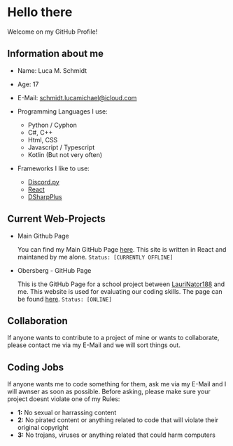 # Hello there

Welcome on my GitHub Profile!

## Information about me

- Name: Luca M. Schmidt
- Age: 17
- E-Mail: schmidt.lucamichael@icloud.com

- Programming Languages I use:
  - Python / Cyphon
  - C#, C++
  - Html, CSS
  - Javascript / Typescript
  - Kotlin (But not very often)

- Frameworks I like to use:
  - [Discord.py](https://github.com/Rapptz/discord.py)
  - [React](https://github.com/facebook/react)
  - [DSharpPlus](https://github.com/DSharpPlus/DSharpPlus)

## Current Web-Projects

- Main Github Page

    You can find my Main GitHub Page [here](https://drageast.github.com/).
    This site is written in React and maintaned by me alone.
    `Status: [CURRENTLY OFFLINE]`

- Obersberg - GitHub Page

    This is the GitHub Page for a school project between [LauriNator188](https://github.com/LauriNator188) and me.
    This website is used for evaluating our coding skills. The page can be found [here](https://drageast.github.io/obersberg-zwei/#/).
    `Status: [ONLINE]`

## Collaboration

If anyone wants to contribute to a project of mine or wants to collaborate, please contact me via my E-Mail and we will sort things out.

## Coding Jobs

If anyone wants me to code something for them, ask me via my E-Mail and I will awnser as soon as possible. Before asking, please make sure your project doesnt violate one of my Rules:

- **1:** No sexual or harrassing content
- **2:** No pirated content or anything related to code that will violate their original copyright
- **3:** No trojans, viruses or anything related that could harm computers

